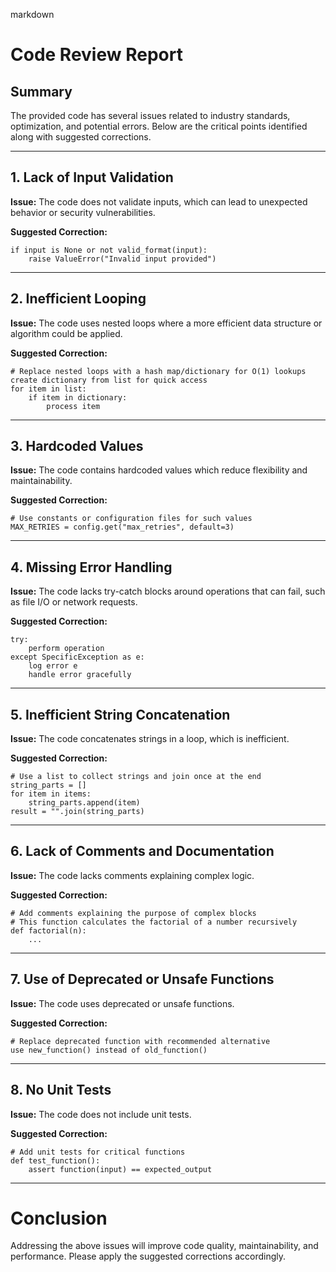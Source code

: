 markdown
# Code Review Report

## Summary
The provided code has several issues related to industry standards, optimization, and potential errors. Below are the critical points identified along with suggested corrections.

---

## 1. Lack of Input Validation
**Issue:** The code does not validate inputs, which can lead to unexpected behavior or security vulnerabilities.

**Suggested Correction:**
```pseudo
if input is None or not valid_format(input):
    raise ValueError("Invalid input provided")
```

---

## 2. Inefficient Looping
**Issue:** The code uses nested loops where a more efficient data structure or algorithm could be applied.

**Suggested Correction:**
```pseudo
# Replace nested loops with a hash map/dictionary for O(1) lookups
create dictionary from list for quick access
for item in list:
    if item in dictionary:
        process item
```

---

## 3. Hardcoded Values
**Issue:** The code contains hardcoded values which reduce flexibility and maintainability.

**Suggested Correction:**
```pseudo
# Use constants or configuration files for such values
MAX_RETRIES = config.get("max_retries", default=3)
```

---

## 4. Missing Error Handling
**Issue:** The code lacks try-catch blocks around operations that can fail, such as file I/O or network requests.

**Suggested Correction:**
```pseudo
try:
    perform operation
except SpecificException as e:
    log error e
    handle error gracefully
```

---

## 5. Inefficient String Concatenation
**Issue:** The code concatenates strings in a loop, which is inefficient.

**Suggested Correction:**
```pseudo
# Use a list to collect strings and join once at the end
string_parts = []
for item in items:
    string_parts.append(item)
result = "".join(string_parts)
```

---

## 6. Lack of Comments and Documentation
**Issue:** The code lacks comments explaining complex logic.

**Suggested Correction:**
```pseudo
# Add comments explaining the purpose of complex blocks
# This function calculates the factorial of a number recursively
def factorial(n):
    ...
```

---

## 7. Use of Deprecated or Unsafe Functions
**Issue:** The code uses deprecated or unsafe functions.

**Suggested Correction:**
```pseudo
# Replace deprecated function with recommended alternative
use new_function() instead of old_function()
```

---

## 8. No Unit Tests
**Issue:** The code does not include unit tests.

**Suggested Correction:**
```pseudo
# Add unit tests for critical functions
def test_function():
    assert function(input) == expected_output
```

---

# Conclusion
Addressing the above issues will improve code quality, maintainability, and performance. Please apply the suggested corrections accordingly.

